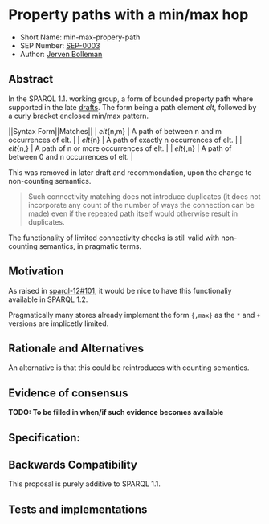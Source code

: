 # Property paths with a min/max hop

* Short Name: min-max-propery-path
* SEP Number: [SEP-0003](sep-0003.md)
* Author: [Jerven Bolleman](https://github.com/jervenbolleman)

## Abstract

In the SPARQL 1.1. working group, a form of bounded property path where supported in the late [drafts](https://www.w3.org/TR/2012/WD-sparql11-query-20120105/#propertypaths). The form being a path element _elt_, followed by a curly bracket enclosed min/max pattern.

||Syntax Form||Matches||
| _elt_{n,m} | A path of between n and m occurrences of elt. |
| _elt_{n}   | A path of exactly n occurrences of elt. |
| _elt_{n,}  | A path of n or more occurrences of elt. |
| _elt_{,n}  | A path of between 0 and n occurrences of elt. |

This was removed in later draft and recommondation, upon the change to non-counting semantics.

> Such connectivity matching does not introduce duplicates (it does not incorporate any count of the number of ways the connection can be made) even if the repeated path itself would otherwise result in duplicates. 

The functionality of limited connectivity checks is still valid with non-counting semantics, in pragmatic terms. 

## Motivation

As raised in [sparql-12#101](https://github.com/w3c/sparql-12/issues/101), it would be nice to have this functionaliy available in SPARQL 1.2.

Pragmatically many stores already implement the form `{,max}` as the `*` and `+` versions are implicetly limited.

## Rationale and Alternatives

An alternative is that this could be reintroduces with counting semantics.

## Evidence of consensus

**TODO: To be filled in when/if such evidence becomes available**

## Specification:

## Backwards Compatibility

This proposal is purely additive to SPARQL 1.1.

## Tests and implementations

